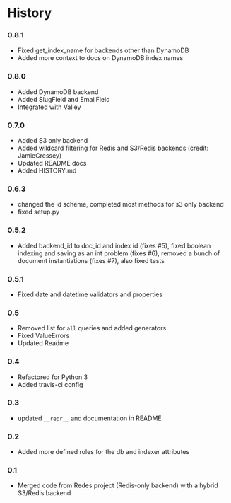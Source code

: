 # History

### 0.8.1

- Fixed get_index_name for backends other than DynamoDB
- Added more context to docs on DynamoDB index names

### 0.8.0

- Added DynamoDB backend
- Added SlugField and EmailField
- Integrated with Valley
 
### 0.7.0

- Added S3 only backend
- Added wildcard filtering for Redis and S3/Redis backends (credit: JamieCressey)
- Updated README docs
- Added HISTORY.md

### 0.6.3

- changed the id scheme, completed most methods for s3 only backend
- fixed setup.py

### 0.5.2
- Added backend_id to doc_id and index id (fixes #5), fixed boolean indexing and saving as an int problem (fixes #6), removed a bunch of document instantiations (fixes #7), also fixed tests

### 0.5.1

- Fixed date and datetime validators and properties

### 0.5
- Removed list for ```all``` queries and added generators
- Fixed ValueErrors
- Updated Readme

### 0.4
- Refactored for Python 3
- Added travis-ci config

### 0.3

- updated ```__repr__``` and documentation in README

### 0.2

- Added more defined roles for the db and indexer attributes

### 0.1

- Merged code from Redes project (Redis-only backend) with a hybrid S3/Redis backend
